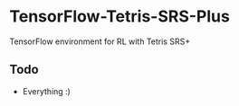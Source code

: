 # TensorFlow-Tetris-SRS-Plus
TensorFlow environment for RL with Tetris SRS+

## Todo
- Everything :)